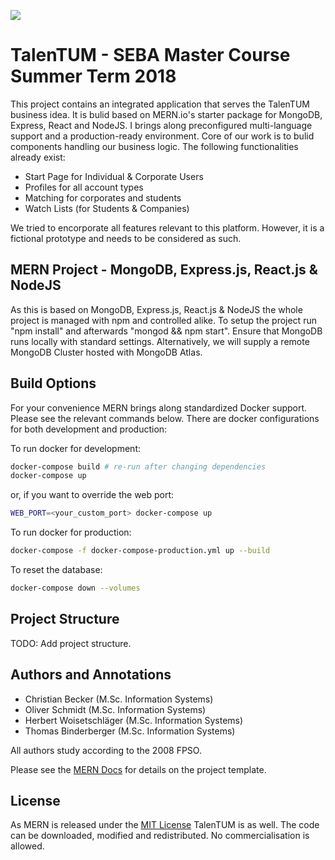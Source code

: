 ![](https://4mlrta.db.files.1drv.com/y4mmLk8EHDlKkh0VI4C-77hQDBj7edWLtxKQqq-p5gzoVORVWVBOppTy0dX1bZH3D6R8rb2CB-d3Qb7a5bgViF-Adtxli2CtOIsSN0wgv6Ci-VQ5VLh8FPRyVeAoJHLKtvvKvj9R-Uk_Cohi1NG6Ei_vnHemRspTJn5HEEmZP7v5lzVkRTYmUuu_9awJRf2vF-RCj1bgFpmb1vE4CRiiecolg?width=998&height=550&cropmode=none)
# TalenTUM - SEBA Master Course Summer Term 2018
This project contains an integrated application that serves the TalenTUM business idea.
It is bulid based on MERN.io's starter package for MongoDB, Express, React and NodeJS.
I brings along preconfigured multi-language support and a production-ready environment.
Core of our work is to bulid components handling our business logic. The following functionalities already exist:
- Start Page for Individual & Corporate Users
- Profiles for all account types
- Matching for corporates and students
- Watch Lists (for Students & Companies)

We tried to encorporate all features relevant to this platform. However, it is a fictional prototype and needs to be 
considered as such.

## MERN Project - MongoDB, Express.js, React.js & NodeJS
As this is based on MongoDB, Express.js, React.js & NodeJS the whole project is managed with npm and controlled alike. 
To setup the project run "npm install" and afterwards "mongod && npm start". Ensure that MongoDB runs locally with 
standard settings. Alternatively, we will supply a remote MongoDB Cluster hosted with MongoDB Atlas. 

## Build Options 
For your convenience MERN brings along standardized Docker support. Please see the relevant commands below. 
There are docker configurations for both development and production:

To run docker for development:
```sh
docker-compose build # re-run after changing dependencies
docker-compose up
```
or, if you want to override the web port:
```sh
WEB_PORT=<your_custom_port> docker-compose up
```

To run docker for production:
```sh
docker-compose -f docker-compose-production.yml up --build
```

To reset the database:
```sh
docker-compose down --volumes
```

## Project Structure
TODO: Add project structure.

## Authors and Annotations
- Christian Becker (M.Sc. Information Systems)
- Oliver Schmidt (M.Sc. Information Systems)
- Herbert Woisetschläger (M.Sc. Information Systems)
- Thomas Binderberger (M.Sc. Information Systems)

All authors study according to the 2008 FPSO. 

Please see the [MERN Docs](http://mern.io/documentation.html) for details on the project template. 

## License
As MERN is released under the [MIT License](http://www.opensource.org/licenses/MIT) TalenTUM is as well. 
The code can be downloaded, modified and redistributed. No commercialisation is allowed. 
